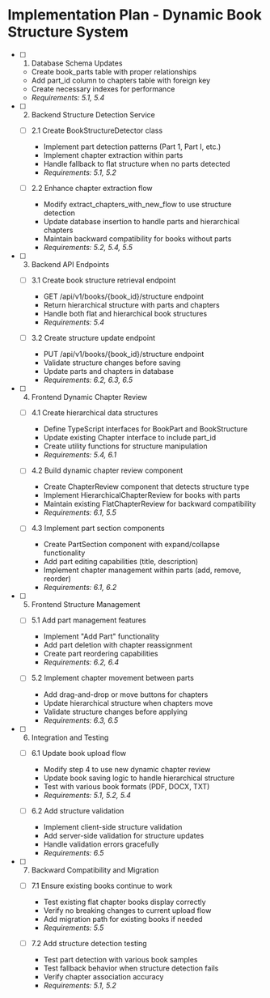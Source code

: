 # Implementation Plan - Dynamic Book Structure System

- [ ] 1. Database Schema Updates

  - Create book_parts table with proper relationships
  - Add part_id column to chapters table with foreign key
  - Create necessary indexes for performance
  - _Requirements: 5.1, 5.4_

- [ ] 2. Backend Structure Detection Service

  - [ ] 2.1 Create BookStructureDetector class

    - Implement part detection patterns (Part 1, Part I, etc.)
    - Implement chapter extraction within parts
    - Handle fallback to flat structure when no parts detected
    - _Requirements: 5.1, 5.2_

  - [ ] 2.2 Enhance chapter extraction flow
    - Modify extract_chapters_with_new_flow to use structure detection
    - Update database insertion to handle parts and hierarchical chapters
    - Maintain backward compatibility for books without parts
    - _Requirements: 5.2, 5.4, 5.5_

- [ ] 3. Backend API Endpoints

  - [ ] 3.1 Create book structure retrieval endpoint

    - GET /api/v1/books/{book_id}/structure endpoint
    - Return hierarchical structure with parts and chapters
    - Handle both flat and hierarchical book structures
    - _Requirements: 5.4_

  - [ ] 3.2 Create structure update endpoint
    - PUT /api/v1/books/{book_id}/structure endpoint
    - Validate structure changes before saving
    - Update parts and chapters in database
    - _Requirements: 6.2, 6.3, 6.5_

- [ ] 4. Frontend Dynamic Chapter Review

  - [ ] 4.1 Create hierarchical data structures

    - Define TypeScript interfaces for BookPart and BookStructure
    - Update existing Chapter interface to include part_id
    - Create utility functions for structure manipulation
    - _Requirements: 5.4, 6.1_

  - [ ] 4.2 Build dynamic chapter review component

    - Create ChapterReview component that detects structure type
    - Implement HierarchicalChapterReview for books with parts
    - Maintain existing FlatChapterReview for backward compatibility
    - _Requirements: 6.1, 5.5_

  - [ ] 4.3 Implement part section components
    - Create PartSection component with expand/collapse functionality
    - Add part editing capabilities (title, description)
    - Implement chapter management within parts (add, remove, reorder)
    - _Requirements: 6.1, 6.2_

- [ ] 5. Frontend Structure Management

  - [ ] 5.1 Add part management features

    - Implement "Add Part" functionality
    - Add part deletion with chapter reassignment
    - Create part reordering capabilities
    - _Requirements: 6.2, 6.4_

  - [ ] 5.2 Implement chapter movement between parts
    - Add drag-and-drop or move buttons for chapters
    - Update hierarchical structure when chapters move
    - Validate structure changes before applying
    - _Requirements: 6.3, 6.5_

- [ ] 6. Integration and Testing

  - [ ] 6.1 Update book upload flow

    - Modify step 4 to use new dynamic chapter review
    - Update book saving logic to handle hierarchical structure
    - Test with various book formats (PDF, DOCX, TXT)
    - _Requirements: 5.1, 5.2, 5.4_

  - [ ] 6.2 Add structure validation
    - Implement client-side structure validation
    - Add server-side validation for structure updates
    - Handle validation errors gracefully
    - _Requirements: 6.5_

- [ ] 7. Backward Compatibility and Migration

  - [ ] 7.1 Ensure existing books continue to work

    - Test existing flat chapter books display correctly
    - Verify no breaking changes to current upload flow
    - Add migration path for existing books if needed
    - _Requirements: 5.5_

  - [ ] 7.2 Add structure detection testing
    - Test part detection with various book samples
    - Test fallback behavior when structure detection fails
    - Verify chapter association accuracy
    - _Requirements: 5.1, 5.2_
